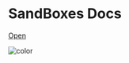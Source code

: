 <!-- _coverpage.md -->

# SandBoxes Docs

[Open](sand1.md)

<!-- ![](_images/cover-background.png) -->

![color](#353f57)
